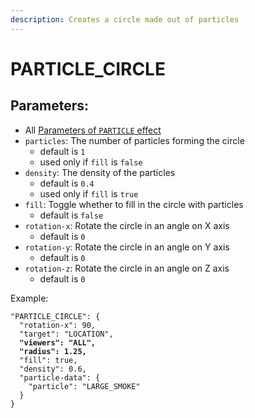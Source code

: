 ```yaml
---
description: Creates a circle made out of particles
---
```


# PARTICLE\_CIRCLE

## Parameters:

* All [Parameters of `PARTICLE` effect](particle.md#parameters)
* `particles`: The number of particles forming the circle
  * default is `1`
  * used only if `fill` is `false`
* `density`: The density of the particles
  * default is `0.4`
  * used only if `fill` is `true`
* `fill`: Toggle whether to fill in the circle with particles
  * default is `false`
* `rotation-x`: Rotate the circle in an angle on X axis
  * default is `0`
* `rotation-y`: Rotate the circle in an angle on Y axis
  * default is `0`
* `rotation-z`: Rotate the circle in an angle on Z axis
  * default is `0`

Example:

<pre class="language-json"><code class="lang-json">"PARTICLE_CIRCLE": {
  "rotation-x": 90,
  "target": "LOCATION",
<strong>  "viewers": "ALL",
</strong><strong>  "radius": 1.25,
</strong>  "fill": true,
  "density": 0.6,
  "particle-data": {
    "particle": "LARGE_SMOKE"
  }
}
</code></pre>

